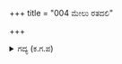 +++
title = "004 ಮೇಲು ರತದಲಿ"

+++

<details><summary>ಗದ್ಯ (ಕ.ಗ.ಪ) </summary>

4. ಬೀಸಿಬಂದ ಗಾಳಿಯಲ್ಲಿ ಅನುಭವಕ್ಕೆ ಬಂದ ಪರಿಮಳದ ವಿಶೇಷ ಸೊಗಸಿಗೆ ದ್ರೌಪದಿಯು ಮನಸೋತು, ಈ ಸುಗಂಧವೇ ಹೀಗಿರುವಾಗ ಆ ಹೂವು ಇನ್ನೆಷ್ಟು ಚೆನ್ನಾಗಿರಬಹುದೋ ಎಂದು ಯೋಚಿಸುತ್ತಾ ತಲೆದೂಗಿದಳು.
</details>

